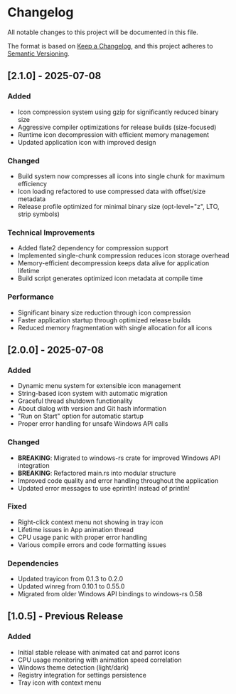 # Changelog

All notable changes to this project will be documented in this file.

The format is based on [Keep a Changelog](https://keepachangelog.com/en/1.0.0/),
and this project adheres to [Semantic Versioning](https://semver.org/spec/v2.0.0.html).

## [2.1.0] - 2025-07-08

### Added
- Icon compression system using gzip for significantly reduced binary size
- Aggressive compiler optimizations for release builds (size-focused)
- Runtime icon decompression with efficient memory management
- Updated application icon with improved design

### Changed
- Build system now compresses all icons into single chunk for maximum efficiency
- Icon loading refactored to use compressed data with offset/size metadata
- Release profile optimized for minimal binary size (opt-level="z", LTO, strip symbols)

### Technical Improvements
- Added flate2 dependency for compression support
- Implemented single-chunk compression reduces icon storage overhead
- Memory-efficient decompression keeps data alive for application lifetime
- Build script generates optimized icon metadata at compile time

### Performance
- Significant binary size reduction through icon compression
- Faster application startup through optimized release builds
- Reduced memory fragmentation with single allocation for all icons

## [2.0.0] - 2025-07-08

### Added
- Dynamic menu system for extensible icon management
- String-based icon system with automatic migration
- Graceful thread shutdown functionality
- About dialog with version and Git hash information
- "Run on Start" option for automatic startup
- Proper error handling for unsafe Windows API calls

### Changed
- **BREAKING**: Migrated to windows-rs crate for improved Windows API integration
- **BREAKING**: Refactored main.rs into modular structure
- Improved code quality and error handling throughout the application
- Updated error messages to use eprintln! instead of println!

### Fixed
- Right-click context menu not showing in tray icon
- Lifetime issues in App animation thread
- CPU usage panic with proper error handling
- Various compile errors and code formatting issues

### Dependencies
- Updated trayicon from 0.1.3 to 0.2.0
- Updated winreg from 0.10.1 to 0.55.0
- Migrated from older Windows API bindings to windows-rs 0.58

## [1.0.5] - Previous Release

### Added
- Initial stable release with animated cat and parrot icons
- CPU usage monitoring with animation speed correlation
- Windows theme detection (light/dark)
- Registry integration for settings persistence
- Tray icon with context menu